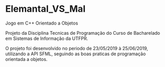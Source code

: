 # Elemantal_VS_Mal
Jogo em C++ Orientado a Objetos

Projeto da Disciplina Tecnicas de Programação do Curso de Bacharelado em Sistemas de Informação da UTFPR.

O projeto foi desenvolvido no periodo de 23/05/2019 à 25/06/2019, utilizando a API SFML, seguindo as boas praticas de programação orientada a objetos.
